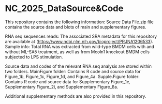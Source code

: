 # NC_2025_DataSource&Code
This repository contains the following information:
Source Data File.zip file contains the source data and blots of main and supplementary figures.

RNA seq sequences reads: The associated SRA metadata for this repository are available at (https://www.ncbi.nlm.nih.gov/bioproject/PRJNA1206533).
Sample info: Total RNA was extracted from wild-type BMDM cells with and without ML-SA5 treatment, as well as from Mcoln1 knockout BMDM cells subjected to LPS stimulation.

Source data and codes of the relevant RNA seq analysis are stored within two folders.
MainFigure folder: Contains R code and source data for Figure_1b, Figure_1c, Figure_1d, and Figure_4a.
Supple.Figure folder: Contains R code and source data for Supplementary Figure_1e, Supplementary Figure_2i, and Supplementary Figure_8a.

Additional supplementary methods are also provided in this repository.  
